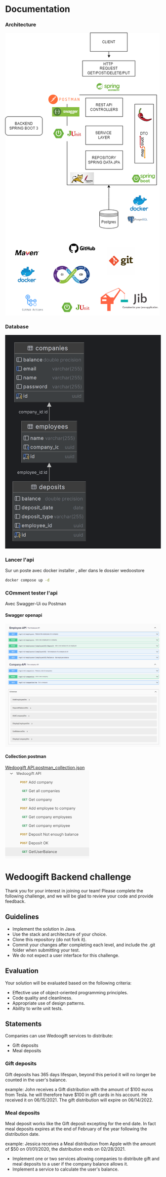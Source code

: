 # Documentation

### Architecture

![Architecture.drawio.png](Architecture.drawio.png)

### Database

![db_schema.png](db_schema.png)

### Lancer l'api

Sur un poste avec docker installer , aller dans le dossier wedoostore

```bash
docker compose up -d
```

### COmment tester l'api

Avec Swagger-Ui ou Postman

#### Swagger openapi

![swagger_openaapi-doc.PNG](swagger_openaapi-doc.PNG)

#### Collection postman

[Wedoogift API.postman_collection.json](Wedoogift%20API.postman_collection.json)
![Collection_postman.PNG](Collection_postman.PNG)

# Wedoogift Backend challenge

Thank you for your interest in joining our team!
Please complete the following challenge, and we will be glad to review your code and provide feedback.

## Guidelines

* Implement the solution in Java.
* Use the stack and architecture of your choice.
* Clone this repository (do not fork it).
* Commit your changes after completing each level, and include the .git folder when submitting your test.
* We do not expect a user interface for this challenge.

## Evaluation

Your solution will be evaluated based on the following criteria:

* Effective use of object-oriented programming principles.
* Code quality and cleanliness.
* Appropriate use of design patterns.
* Ability to write unit tests.

## Statements

Companies can use Wedoogift services to distribute:

- Gift deposits
- Meal deposits

### Gift deposits

Gift deposits has 365 days lifespan, beyond this period it will no longer be counted in the user's balance.

example:
John receives a Gift distribution with the amount of $100 euros from Tesla. he will therefore have $100 in gift cards in
his account.
He received it on 06/15/2021. The gift distribution will expire on 06/14/2022.

### Meal deposits

Meal deposit works like the Gift deposit excepting for the end date. In fact meal deposits expires at the end of
February of the year following the distribution date.

example:
Jessica receives a Meal distribution from Apple with the amount of $50 on 01/01/2020, the distribution ends on
02/28/2021.

* Implement one or two services allowing companies to distribute gift and meal deposits to a user if the company balance
  allows it.
* Implement a service to calculate the user's balance.
